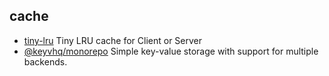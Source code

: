 ## cache

- [tiny-lru](https://github.com/avoidwork/tiny-lru) Tiny LRU cache for Client or Server
- [@keyvhq/monorepo](https://github.com/microlinkhq/keyv) Simple key-value storage with support for multiple backends.